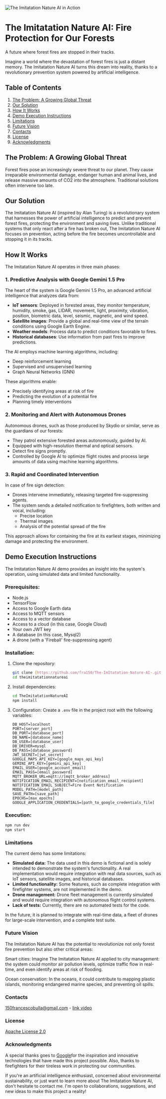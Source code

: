 ![The Imitatation Nature AI in Action](assets/fire_prevention.gif)

# The Imitatation Nature AI: Fire Protection for Our Forests

A future where forest fires are stopped in their tracks.

Imagine a world where the devastation of forest fires is just a distant memory. The Imitatation Nature AI turns this dream into reality, thanks to a revolutionary prevention system powered by artificial intelligence.

## Table of Contents

1. [The Problem: A Growing Global Threat](#the-problem-a-growing-global-threat)
2. [Our Solution](#our-solution)
3. [How It Works](#how-it-works)
4. [Demo Execution Instructions](#demo-execution-instructions)
5. [Limitations](#limitations)
6. [Future Vision](#future-vision)
7. [Contacts](#contacts)
8. [License](#license)
9. [Acknowledgments](#acknowledgments)

## The Problem: A Growing Global Threat

Forest fires pose an increasingly severe threat to our planet. They cause irreparable environmental damage, endanger human and animal lives, and release massive amounts of CO2 into the atmosphere. Traditional solutions often intervene too late.

## Our Solution

The Imitatation Nature AI (inspired by Alan Turing) is a revolutionary system that harnesses the power of artificial intelligence to predict and prevent forest fires, protecting the environment and saving lives. Unlike traditional systems that only react after a fire has broken out, The Imitatation Nature AI focuses on prevention, acting before the fire becomes uncontrollable and stopping it in its tracks.

## How It Works

The Imitatation Nature AI operates in three main phases:

### 1. Predictive Analysis with Google Gemini 1.5 Pro

The heart of the system is Google Gemini 1.5 Pro, an advanced artificial intelligence that analyzes data from:

- **IoT sensors**: Deployed in forested areas, they monitor temperature, humidity, smoke, gas, LIDAR, movement, light, proximity, vibration, position, biometric data, level, seismic, magnetic, and wind speed.
- **Satellite images**: Provide a global and real-time view of the terrain conditions using Google Earth Engine.
- **Weather models**: Process data to predict conditions favorable to fires.
- **Historical databases**: Use information from past fires to improve predictions.

The AI employs machine learning algorithms, including:

- Deep reinforcement learning
- Supervised and unsupervised learning
- Graph Neural Networks (GNN)

These algorithms enable:

- Precisely identifying areas at risk of fire
- Predicting the evolution of a potential fire
- Planning timely interventions

### 2. Monitoring and Alert with Autonomous Drones

Autonomous drones, such as those produced by Skydio or similar, serve as the guardians of our forests:

- They patrol extensive forested areas autonomously, guided by AI.
- Equipped with high-resolution thermal and optical sensors.
- Detect fire signs promptly.
- Controlled by Google AI to optimize flight routes and process large amounts of data using machine learning algorithms.

### 3. Rapid and Coordinated Intervention

In case of fire sign detection:

- Drones intervene immediately, releasing targeted fire-suppressing agents.
- The system sends a detailed notification to firefighters, both written and vocal, including:
  - Precise location
  - Thermal images
  - Analysis of the potential spread of the fire

This approach allows for containing the fire at its earliest stages, minimizing damage and protecting the environment.

## Demo Execution Instructions

The Imitatation Nature AI demo provides an insight into the system's operation, using simulated data and limited functionality.

### Prerequisites:

- Node.js
- TensorFlow
- Access to Google Earth data
- Access to MQTT sensors
- Access to a vector database
- Access to a cloud (in this case, Google Cloud)
- Your own JWT key
- A database (in this case, Mysql2)
- A drone (with a 'Fireball' fire-suppressing agent)

### Installation:

1. Clone the repository:

   ```bash
   git clone [https://github.com/fra150/The-ImItatation-Nature-AI-.git]
   cd theimitatationnatureai
   ```

2. Install dependencies:

   ```bash
   cd TheImitatationNatureAI
   npm install
   ```

3. Configuration:
   Create a `.env` file in the project root with the following variables:

   ```
   DB_HOST=localhost
   PORT=[server_port]
   DB_PORT=[database_port]
   DB_NAME=[database_name]
   DB_USER=[database_user]
   DB_DRIVER=mysql
   DB_PASS=[database_password]
   JWT_SECRET=[jwt_secret]
   GOOGLE_MAPS_API_KEY=[google_maps_api_key]
   GEMINI_API_KEY=[gemini_api_key]
   EMAIL_USER=[google_account_email]
   EMAIL_PASS=[email_password]
   MQTT_BROKER_URL=mqtt://[mqtt_broker_address]
   NOTIFICATION_EMAIL_RECIPIENT=[notification_email_recipient]
   NOTIFICATION_EMAIL_SUBJECT=Fire Event Notification
   MODEL_PATH=[model_path]
   SAVE_PATH=[save_path]
   EPOCHS=[max_epochs]
   GOOGLE_APPLICATION_CREDENTIALS=[path_to_google_credentials_file]
   ```

### Execution:

```bash
npm run dev
npm start
```

### Limitations

The current demo has some limitations:

- **Simulated data:** The data used in this demo is fictional and is solely intended to demonstrate the system's functionality. A real implementation would require integration with real data sources, such as IoT sensors, satellite images, and historical databases.
- **Limited functionality:** Some features, such as complete integration with firefighter systems, are not implemented in the demo.
- **Drone management:** Drone fleet management is currently simulated and would require integration with autonomous flight control systems.
- **Lack of tests:** Currently, there are no automated tests for the code.

In the future, it is planned to integrate with real-time data, a fleet of drones for large-scale intervention, and a complete test suite.

### Future Vision

The Imitatation Nature AI has the potential to revolutionize not only forest fire prevention but also other critical areas:

Smart cities: Imagine The Imitatation Nature AI applied to city management: the system could monitor air pollution levels, optimize traffic flow in real-time, and even identify areas at risk of flooding.

Ocean conservation: In the oceans, it could contribute to mapping plastic islands, monitoring endangered marine species, and preventing oil spills.

### Contacts

150francescobulla@gmail.com - [link video](https://youtu.be/lezQ6c0ONto)

### License

[Apache License 2.0](LICENSE)

### Acknowledgments

A special thanks goes to [Google](https://about.google/)for the inspiration and innovative technologies that have made this project possible. Also, thanks to firefighters for their tireless work in protecting our communities.

If you're an artificial intelligence enthusiast, concerned about environmental sustainability, or just want to learn more about The Imitatation Nature AI, don't hesitate to contact me. I'm open to collaborations, suggestions, and new ideas to make this project a reality!
